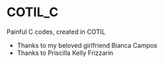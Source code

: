 # COTIL_C
Painful C codes, created in COTIL
* Thanks to my beloved girlfriend Bianca Campos
* Thanks to Priscilla Kelly Frizzarin
